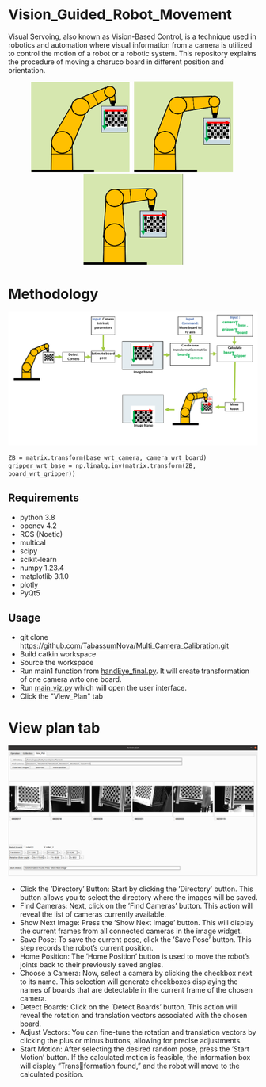 # Vision_Guided_Robot_Movement
Visual Servoing, also known as Vision-Based Control, is a technique used
in robotics and automation where visual information from a camera is utilized to control
the motion of a robot or a robotic system. 
This repository explains the procedure of moving a charuco board in different position and orientation. 
<p align="center">
  <img src="Images/g1.gif" width="205"/>
  <img src="Images/g2.gif" width="204"/>
  <img src="Images/g3.gif" width="201"/>
 </p>

# Methodology
<p align="center">
  <img src="Images/rbMotion.png" width="700"/>
 </p>
 
```
ZB = matrix.transform(base_wrt_camera, camera_wrt_board)
gripper_wrt_base = np.linalg.inv(matrix.transform(ZB, board_wrt_gripper))
```

 
## Requirements
- python 3.8
- opencv 4.2
- ROS (Noetic)
- multical
- scipy
- scikit-learn
- numpy 1.23.4
- matplotlib 3.1.0
- plotly
- PyQt5

## Usage
- git clone https://github.com/TabassumNova/Multi_Camera_Calibration.git
- Build catkin workspace
- Source the workspace
- Run main1 function from [handEye_final.py](https://github.com/TabassumNova/Multi_Camera_Calibration/blob/main/tx60l_moveit_config/image_acquisition_automation/src/multical_scripts/handEye_final.py). It will create transformation of one camera wrto one board.
- Run [main_viz.py](https://github.com/TabassumNova/Multi_Camera_Calibration/blob/main/tx60l_moveit_config/image_acquisition_automation/main_viz.py) which will open the user interface.
- Click the "View_Plan" tab


# View plan tab
 <p align="center">
  <img src="Images/viewPlanTab.png" width="700"/>
 </p>

- Click the ’Directory’ Button: Start by clicking the ’Directory’ button. This 
button allows you to select the directory where the images will be saved.
- Find Cameras: Next, click on the ’Find Cameras’ button. This action will reveal
the list of cameras currently available.
- Show Next Image: Press the ’Show Next Image’ button. This will display the
current frames from all connected cameras in the image widget.
- Save Pose: To save the current pose, click the ’Save Pose’ button. This step records
the robot’s current position.
- Home Position: The ’Home Position’ button is used to move the robot’s joints
back to their previously saved angles.
- Choose a Camera: Now, select a camera by clicking the checkbox next to its
name. This selection will generate checkboxes displaying the names of boards that
are detectable in the current frame of the chosen camera.
- Detect Boards: Click on the ’Detect Boards’ button. This action will reveal the
rotation and translation vectors associated with the chosen board.
- Adjust Vectors: You can fine-tune the rotation and translation vectors by clicking
the plus or minus buttons, allowing for precise adjustments.
- Start Motion: After selecting the desired random pose, press the ’Start Motion’
button. If the calculated motion is feasible, the information box will display ”Transformation found,” and the robot will move to the calculated position.
